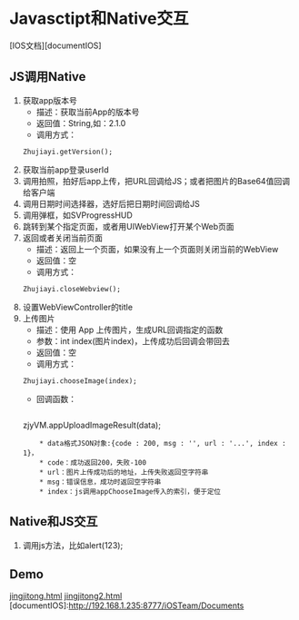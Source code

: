# Javasctipt和Native交互

[IOS文档][documentIOS]

## JS调用Native
1. 获取app版本号
	* 描述：获取当前App的版本号
	* 返回值：String,如：2.1.0
	* 调用方式：
	```
	Zhujiayi.getVersion();
	```
2. 获取当前app登录userId
3. 调用拍照，拍好后app上传，把URL回调给JS；或者把图片的Base64值回调给客户端
4. 调用日期时间选择器，选好后把日期时间回调给JS
5. 调用弹框，如SVProgressHUD
6. 跳转到某个指定页面，或者用UIWebView打开某个Web页面
7. 返回或者关闭当前页面
	* 描述：返回上一个页面，如果没有上一个页面则关闭当前的WebView
	* 返回值：空
	* 调用方式：
	```
	Zhujiayi.closeWebview();
	```
8. 设置WebViewController的title
9. 上传图片
	* 描述：使用 App 上传图片，生成URL回调指定的函数
	* 参数：int index(图片index)，上传成功后回调会带回去
	* 返回值：空
	* 调用方式：
	```
	Zhujiayi.chooseImage(index);
	```
	* 回调函数：
		
		```
	zjyVM.appUploadImageResult(data);
	```
		* data格式JSON对象:{code : 200, msg : '', url : '...', index : 1}，
		* code：成功返回200，失败-100
		* url：图片上传成功后的地址，上传失败返回空字符串
		* msg：错误信息，成功时返回空字符串
		* index：js调用appChooseImage传入的索引，便于定位

## Native和JS交互
1. 调用js方法，比如alert(123);

## Demo
[jingjitong.html](js_native_interaction_demo/jingjitong.html)
[jingjitong2.html](js_native_interaction_demo/jingjitong2.html)
[documentIOS]:http://192.168.1.235:8777/iOSTeam/Documents

